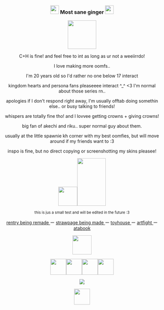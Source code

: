 <h3 align="center"> <img src="https://images-wixmp-ed30a86b8c4ca887773594c2.wixmp.com/f/e96a2c41-07fd-4723-abf1-bfd57e311ba9/d3xjdcv-2d623fa2-d135-4de9-ad66-b3523eb1f044.gif?token=eyJ0eXAiOiJKV1QiLCJhbGciOiJIUzI1NiJ9.eyJzdWIiOiJ1cm46YXBwOjdlMGQxODg5ODIyNjQzNzNhNWYwZDQxNWVhMGQyNmUwIiwiaXNzIjoidXJuOmFwcDo3ZTBkMTg4OTgyMjY0MzczYTVmMGQ0MTVlYTBkMjZlMCIsIm9iaiI6W1t7InBhdGgiOiJcL2ZcL2U5NmEyYzQxLTA3ZmQtNDcyMy1hYmYxLWJmZDU3ZTMxMWJhOVwvZDN4amRjdi0yZDYyM2ZhMi1kMTM1LTRkZTktYWQ2Ni1iMzUyM2ViMWYwNDQuZ2lmIn1dXSwiYXVkIjpbInVybjpzZXJ2aWNlOmZpbGUuZG93bmxvYWQiXX0.84phDxP_FviZ1KcCAHng7QI0IbjMtA7sUO9ha15Kss0" width="27px">
 Most sane ginger <img src="https://images-wixmp-ed30a86b8c4ca887773594c2.wixmp.com/f/e96a2c41-07fd-4723-abf1-bfd57e311ba9/d3xjdcv-2d623fa2-d135-4de9-ad66-b3523eb1f044.gif?token=eyJ0eXAiOiJKV1QiLCJhbGciOiJIUzI1NiJ9.eyJzdWIiOiJ1cm46YXBwOjdlMGQxODg5ODIyNjQzNzNhNWYwZDQxNWVhMGQyNmUwIiwiaXNzIjoidXJuOmFwcDo3ZTBkMTg4OTgyMjY0MzczYTVmMGQ0MTVlYTBkMjZlMCIsIm9iaiI6W1t7InBhdGgiOiJcL2ZcL2U5NmEyYzQxLTA3ZmQtNDcyMy1hYmYxLWJmZDU3ZTMxMWJhOVwvZDN4amRjdi0yZDYyM2ZhMi1kMTM1LTRkZTktYWQ2Ni1iMzUyM2ViMWYwNDQuZ2lmIn1dXSwiYXVkIjpbInVybjpzZXJ2aWNlOmZpbGUuZG93bmxvYWQiXX0.84phDxP_FviZ1KcCAHng7QI0IbjMtA7sUO9ha15Kss0" width="27px">
  </h3>

<p align="center">
  <img src="https://images-wixmp-ed30a86b8c4ca887773594c2.wixmp.com/f/b4769f32-fffa-4c69-815f-3b68c857dc3d/d3gl479-8ba78af2-570b-4878-b46e-97b2d4f36759.gif?token=eyJ0eXAiOiJKV1QiLCJhbGciOiJIUzI1NiJ9.eyJzdWIiOiJ1cm46YXBwOjdlMGQxODg5ODIyNjQzNzNhNWYwZDQxNWVhMGQyNmUwIiwiaXNzIjoidXJuOmFwcDo3ZTBkMTg4OTgyMjY0MzczYTVmMGQ0MTVlYTBkMjZlMCIsIm9iaiI6W1t7InBhdGgiOiJcL2ZcL2I0NzY5ZjMyLWZmZmEtNGM2OS04MTVmLTNiNjhjODU3ZGMzZFwvZDNnbDQ3OS04YmE3OGFmMi01NzBiLTQ4NzgtYjQ2ZS05N2IyZDRmMzY3NTkuZ2lmIn1dXSwiYXVkIjpbInVybjpzZXJ2aWNlOmZpbGUuZG93bmxvYWQiXX0.ZL_HOQaSEbntc0_CraA0dnUInN1Isv03S2q45nmhQFg" width="90px">
  </p>

<p align="center">
  C+H is fine! and feel free to int as long as ur not a weeiirrdo! 
</p>
<p align="center">
  I love making more oomfs..
</p>
<p align="center">
  I'm 20 years old so I'd rather no one below 17 interact
</p>
<p align="center">
  kingdom hearts and persona fans pleaseeee interact ^_^ <3 I'm normal about those series rn..
</p>
<p align="center">
  apologies if I don't respond right away, I'm usually offtab doing somethin else.. or busy talking to friends!
</p>
<p align="center">
  whispers are totally fine tho! and I lovvee getting crowns + giving crowns!
</p>
<p align="center">
  big fan of akechi and riku.. super normal guy about them.
</p>
<p align="center">
  usually at the little spawnie kh corner with my best oomfies, but will move around if my friends want to :3
</p>
<p align="center">
  inspo is fine, but no direct copying or screenshotting my skins pleasee!
</p>

<p align="center"> 
  <img src="https://images-wixmp-ed30a86b8c4ca887773594c2.wixmp.com/f/f9a81c59-4db9-4177-aee4-19a036dfdadf/d2brudp-e5726814-3a4f-4188-b99a-700f839c95c5.gif?token=eyJ0eXAiOiJKV1QiLCJhbGciOiJIUzI1NiJ9.eyJzdWIiOiJ1cm46YXBwOjdlMGQxODg5ODIyNjQzNzNhNWYwZDQxNWVhMGQyNmUwIiwiaXNzIjoidXJuOmFwcDo3ZTBkMTg4OTgyMjY0MzczYTVmMGQ0MTVlYTBkMjZlMCIsIm9iaiI6W1t7InBhdGgiOiJcL2ZcL2Y5YTgxYzU5LTRkYjktNDE3Ny1hZWU0LTE5YTAzNmRmZGFkZlwvZDJicnVkcC1lNTcyNjgxNC0zYTRmLTQxODgtYjk5YS03MDBmODM5Yzk1YzUuZ2lmIn1dXSwiYXVkIjpbInVybjpzZXJ2aWNlOmZpbGUuZG93bmxvYWQiXX0.dLd2z1_nb3JaLLtHM3fc3Yd3c97VkrAPyBbgG011-9E" width="60px"><img src="https://images-wixmp-ed30a86b8c4ca887773594c2.wixmp.com/f/f9a81c59-4db9-4177-aee4-19a036dfdadf/d2q9uoc-629a04b9-dfaf-42db-a0ec-47e8f17ea6d9.gif?token=eyJ0eXAiOiJKV1QiLCJhbGciOiJIUzI1NiJ9.eyJzdWIiOiJ1cm46YXBwOjdlMGQxODg5ODIyNjQzNzNhNWYwZDQxNWVhMGQyNmUwIiwiaXNzIjoidXJuOmFwcDo3ZTBkMTg4OTgyMjY0MzczYTVmMGQ0MTVlYTBkMjZlMCIsIm9iaiI6W1t7InBhdGgiOiJcL2ZcL2Y5YTgxYzU5LTRkYjktNDE3Ny1hZWU0LTE5YTAzNmRmZGFkZlwvZDJxOXVvYy02MjlhMDRiOS1kZmFmLTQyZGItYTBlYy00N2U4ZjE3ZWE2ZDkuZ2lmIn1dXSwiYXVkIjpbInVybjpzZXJ2aWNlOmZpbGUuZG93bmxvYWQiXX0.4ZrMbekec-3Ngx4qEddKG2eHizF4Pq3kOuAxtZhooe4" width="90px" height="150"> </p>

<p align="center"> <sub>this is jus a small test and will be edited in the future :3</sub>

<p align="center"> <a href="https://www.youtube.com/watch?v=L_R02dRm4RE&pp=ygUIcmlrdSBtbWQ%3D">rentry being remade </a> ー <a href="https://www.youtube.com/watch?v=7f85bqrUqNs&list=RD7f85bqrUqNs&start_radio=1">strawpage being made </a> ー <a href="https://toyhou.se/foulblaze">toyhouse </a> ー <a href="https://artfight.net/~foulblaze">artfight </a> ー <a href="https://foulblaze.atabook.org">atabook </a>
</p>

<p align="center">
  <img src="https://images-wixmp-ed30a86b8c4ca887773594c2.wixmp.com/f/f062e0df-7698-4a9a-80c1-123904f88abb/d2y027r-3c748711-ec97-452f-ad9a-8b3af423daf8.gif?token=eyJ0eXAiOiJKV1QiLCJhbGciOiJIUzI1NiJ9.eyJzdWIiOiJ1cm46YXBwOjdlMGQxODg5ODIyNjQzNzNhNWYwZDQxNWVhMGQyNmUwIiwiaXNzIjoidXJuOmFwcDo3ZTBkMTg4OTgyMjY0MzczYTVmMGQ0MTVlYTBkMjZlMCIsIm9iaiI6W1t7InBhdGgiOiJcL2ZcL2YwNjJlMGRmLTc2OTgtNGE5YS04MGMxLTEyMzkwNGY4OGFiYlwvZDJ5MDI3ci0zYzc0ODcxMS1lYzk3LTQ1MmYtYWQ5YS04YjNhZjQyM2RhZjguZ2lmIn1dXSwiYXVkIjpbInVybjpzZXJ2aWNlOmZpbGUuZG93bmxvYWQiXX0.37BdbeqaF_IFYHVMXob4hJb2oAopenygzQByrQgnN9E" width="60px">
<p align="center">
 <img src="https://images-wixmp-ed30a86b8c4ca887773594c2.wixmp.com/f/5a906957-f35a-4804-bb25-e3389f80e395/da1jd9-4a73e12c-5a88-4c36-b919-4eccdc0d9c5d.gif?token=eyJ0eXAiOiJKV1QiLCJhbGciOiJIUzI1NiJ9.eyJzdWIiOiJ1cm46YXBwOjdlMGQxODg5ODIyNjQzNzNhNWYwZDQxNWVhMGQyNmUwIiwiaXNzIjoidXJuOmFwcDo3ZTBkMTg4OTgyMjY0MzczYTVmMGQ0MTVlYTBkMjZlMCIsIm9iaiI6W1t7InBhdGgiOiJcL2ZcLzVhOTA2OTU3LWYzNWEtNDgwNC1iYjI1LWUzMzg5ZjgwZTM5NVwvZGExamQ5LTRhNzNlMTJjLTVhODgtNGMzNi1iOTE5LTRlY2NkYzBkOWM1ZC5naWYifV1dLCJhdWQiOlsidXJuOnNlcnZpY2U6ZmlsZS5kb3dubG9hZCJdfQ.GDAAVKruZDcCUG0eOWaLyFqGlQdrCegu_0WH2pWZJ7o" width="50px"><img src="https://images-wixmp-ed30a86b8c4ca887773594c2.wixmp.com/f/5a906957-f35a-4804-bb25-e3389f80e395/da1jd9-4a73e12c-5a88-4c36-b919-4eccdc0d9c5d.gif?token=eyJ0eXAiOiJKV1QiLCJhbGciOiJIUzI1NiJ9.eyJzdWIiOiJ1cm46YXBwOjdlMGQxODg5ODIyNjQzNzNhNWYwZDQxNWVhMGQyNmUwIiwiaXNzIjoidXJuOmFwcDo3ZTBkMTg4OTgyMjY0MzczYTVmMGQ0MTVlYTBkMjZlMCIsIm9iaiI6W1t7InBhdGgiOiJcL2ZcLzVhOTA2OTU3LWYzNWEtNDgwNC1iYjI1LWUzMzg5ZjgwZTM5NVwvZGExamQ5LTRhNzNlMTJjLTVhODgtNGMzNi1iOTE5LTRlY2NkYzBkOWM1ZC5naWYifV1dLCJhdWQiOlsidXJuOnNlcnZpY2U6ZmlsZS5kb3dubG9hZCJdfQ.GDAAVKruZDcCUG0eOWaLyFqGlQdrCegu_0WH2pWZJ7o" width="50px"><img src="https://images-wixmp-ed30a86b8c4ca887773594c2.wixmp.com/f/5a906957-f35a-4804-bb25-e3389f80e395/da1jd9-4a73e12c-5a88-4c36-b919-4eccdc0d9c5d.gif?token=eyJ0eXAiOiJKV1QiLCJhbGciOiJIUzI1NiJ9.eyJzdWIiOiJ1cm46YXBwOjdlMGQxODg5ODIyNjQzNzNhNWYwZDQxNWVhMGQyNmUwIiwiaXNzIjoidXJuOmFwcDo3ZTBkMTg4OTgyMjY0MzczYTVmMGQ0MTVlYTBkMjZlMCIsIm9iaiI6W1t7InBhdGgiOiJcL2ZcLzVhOTA2OTU3LWYzNWEtNDgwNC1iYjI1LWUzMzg5ZjgwZTM5NVwvZGExamQ5LTRhNzNlMTJjLTVhODgtNGMzNi1iOTE5LTRlY2NkYzBkOWM1ZC5naWYifV1dLCJhdWQiOlsidXJuOnNlcnZpY2U6ZmlsZS5kb3dubG9hZCJdfQ.GDAAVKruZDcCUG0eOWaLyFqGlQdrCegu_0WH2pWZJ7o" width="50px"><img src="https://images-wixmp-ed30a86b8c4ca887773594c2.wixmp.com/f/5a906957-f35a-4804-bb25-e3389f80e395/da1jd9-4a73e12c-5a88-4c36-b919-4eccdc0d9c5d.gif?token=eyJ0eXAiOiJKV1QiLCJhbGciOiJIUzI1NiJ9.eyJzdWIiOiJ1cm46YXBwOjdlMGQxODg5ODIyNjQzNzNhNWYwZDQxNWVhMGQyNmUwIiwiaXNzIjoidXJuOmFwcDo3ZTBkMTg4OTgyMjY0MzczYTVmMGQ0MTVlYTBkMjZlMCIsIm9iaiI6W1t7InBhdGgiOiJcL2ZcLzVhOTA2OTU3LWYzNWEtNDgwNC1iYjI1LWUzMzg5ZjgwZTM5NVwvZGExamQ5LTRhNzNlMTJjLTVhODgtNGMzNi1iOTE5LTRlY2NkYzBkOWM1ZC5naWYifV1dLCJhdWQiOlsidXJuOnNlcnZpY2U6ZmlsZS5kb3dubG9hZCJdfQ.GDAAVKruZDcCUG0eOWaLyFqGlQdrCegu_0WH2pWZJ7o" width="50px">

<p align="center">
 <img src="https://komarev.com/ghpvc/?username=foulblaze&label=heartless&color=2c2b27&style=plastic"> </p>

<p align="center">
<img src="https://images-wixmp-ed30a86b8c4ca887773594c2.wixmp.com/f/17a538a1-9460-422e-8389-49cb8798906b/d1576zc-aedebef9-18a4-41a9-9b11-c024c7c2ac2f.gif?token=eyJ0eXAiOiJKV1QiLCJhbGciOiJIUzI1NiJ9.eyJzdWIiOiJ1cm46YXBwOjdlMGQxODg5ODIyNjQzNzNhNWYwZDQxNWVhMGQyNmUwIiwiaXNzIjoidXJuOmFwcDo3ZTBkMTg4OTgyMjY0MzczYTVmMGQ0MTVlYTBkMjZlMCIsIm9iaiI6W1t7InBhdGgiOiJcL2ZcLzE3YTUzOGExLTk0NjAtNDIyZS04Mzg5LTQ5Y2I4Nzk4OTA2YlwvZDE1NzZ6Yy1hZWRlYmVmOS0xOGE0LTQxYTktOWIxMS1jMDI0YzdjMmFjMmYuZ2lmIn1dXSwiYXVkIjpbInVybjpzZXJ2aWNlOmZpbGUuZG93bmxvYWQiXX0.36qmuqA_d6E3Iv4IVmxRms1wDUMMCVkpd4Rt0V4xvQo" width="50px">
